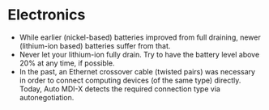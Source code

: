 # Electronics

 * While earlier (nickel-based) batteries improved from full draining, newer (lithium-ion based) batteries suffer from that.
 * Never let your lithium-ion fully drain. Try to have the battery level above 20% at any time, if possible.
 * In the past, an Ethernet crossover cable (twisted pairs) was necessary in order to connect computing devices (of the same type) directly. Today, Auto MDI-X detects the required connection type via autonegotiation.
